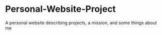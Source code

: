 # Personal-Website-Project
A personal website describing projects, a mission, and some things about me
